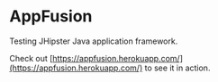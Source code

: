 # AppFusion

Testing JHipster Java application framework.


Check out [https://appfusion.herokuapp.com/](https://appfusion.herokuapp.com/) to see it in action.
